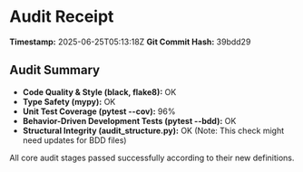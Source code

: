 # Audit Receipt

**Timestamp:** 2025-06-25T05:13:18Z
**Git Commit Hash:** 39bdd29

## Audit Summary

- **Code Quality & Style (black, flake8):** OK
- **Type Safety (mypy):** OK
- **Unit Test Coverage (pytest --cov):** 96%
- **Behavior-Driven Development Tests (pytest --bdd):** OK
- **Structural Integrity (audit_structure.py):** OK (Note: This check might need updates for BDD files)

All core audit stages passed successfully according to their new definitions.
